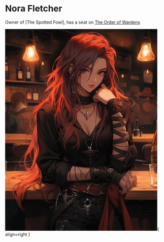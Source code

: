 # Nora Fletcher

Owner of [The Spotted Fowl], has a seat on [The Order of Wardens](./index.md)

![Nora Fletcher](../../assets/img/npcs/NoraFletcher.jpg){ align=right }
